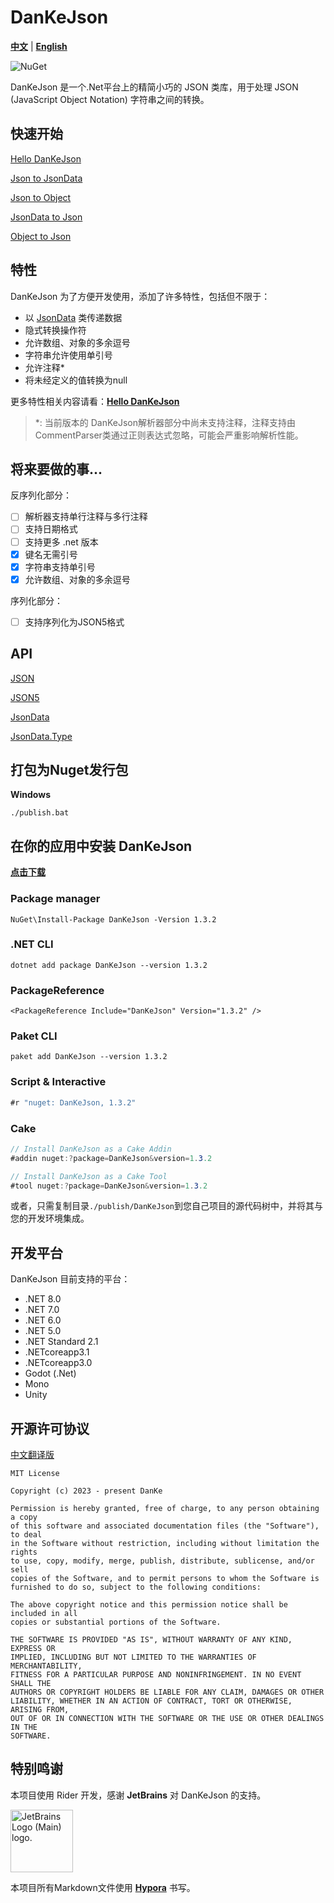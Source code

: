 # DanKeJson

<u>**中文**</u> | [**English**](./README_en.md)

![NuGet](https://img.shields.io/nuget/v/DanKeJson.svg)

DanKeJson 是一个.Net平台上的精简小巧的 JSON 类库，用于处理 JSON (JavaScript Object Notation) 字符串之间的转换。

## 快速开始

[Hello DanKeJson](./Docs/DanKeJson.md)

[Json to JsonData](./Docs/QuickStart/Json2JsonData.md)

[Json to Object](./Docs/QuickStart/Json2Object.md)

[JsonData to Json](./Docs/QuickStart/JsonData2Json.md)

[Object to Json](./Docs/QuickStart/Object2Json.md)

## 特性

DanKeJson 为了方便开发使用，添加了许多特性，包括但不限于：

- 以 [JsonData]([JsonData](./Docs/API/JsonData.md)) 类传递数据
- 隐式转换操作符
- 允许数组、对象的多余逗号
- 字符串允许使用单引号
- 允许注释*
- 将未经定义的值转换为null

更多特性相关内容请看：[**Hello DanKeJson**](./Docs/DanKeJson.md)

> *: 当前版本的 DanKeJson解析器部分中尚未支持注释，注释支持由CommentParser类通过正则表达式忽略，可能会严重影响解析性能。

## 将来要做的事...

反序列化部分：

- [ ]  解析器支持单行注释与多行注释
- [ ]  支持日期格式
- [ ]  支持更多 .net 版本
- [X]  键名无需引号
- [X]  字符串支持单引号
- [X]  允许数组、对象的多余逗号

序列化部分：

- [ ]  支持序列化为JSON5格式

## API

[JSON](./Docs/API/JSON.md)

[JSON5](./Docs/API/JSON5.md)

[JsonData](./Docs/API/JsonData.md)

[JsonData.Type](./Docs/API/JsonData.Type.md)

## 打包为Nuget发行包

**Windows**

```shell
./publish.bat
```

## 在你的应用中安装 DanKeJson

**[点击下载](https://www.nuget.org/api/v2/package/DanKeJson/1.3.2)**

### Package manager

```shell
NuGet\Install-Package DanKeJson -Version 1.3.2
```

### .NET CLI

```shell
dotnet add package DanKeJson --version 1.3.2
```

### PackageReference

```xaml
<PackageReference Include="DanKeJson" Version="1.3.2" />
```

### Paket CLI

```shell
paket add DanKeJson --version 1.3.2
```

### Script & Interactive

```c#
#r "nuget: DanKeJson, 1.3.2"
```

### Cake

```C#
// Install DanKeJson as a Cake Addin
#addin nuget:?package=DanKeJson&version=1.3.2

// Install DanKeJson as a Cake Tool
#tool nuget:?package=DanKeJson&version=1.3.2
```

或者，只需复制目录`./publish/DanKeJson`到您自己项目的源代码树中，并将其与您的开发环境集成。

## 开发平台

DanKeJson 目前支持的平台：

- .NET 8.0
- .NET 7.0
- .NET 6.0
- .NET 5.0
- .NET Standard 2.1
- .NETcoreapp3.1
- .NETcoreapp3.0
- Godot (.Net)
- Mono
- Unity

## 开源许可协议

[中文翻译版](https://github.com/DanKE123abc/DanKE123abc/blob/main/%5B%E4%B8%AD%5D%20MIT%20License.txt)

```
MIT License

Copyright (c) 2023 - present DanKe

Permission is hereby granted, free of charge, to any person obtaining a copy
of this software and associated documentation files (the "Software"), to deal
in the Software without restriction, including without limitation the rights
to use, copy, modify, merge, publish, distribute, sublicense, and/or sell
copies of the Software, and to permit persons to whom the Software is
furnished to do so, subject to the following conditions:

The above copyright notice and this permission notice shall be included in all
copies or substantial portions of the Software.

THE SOFTWARE IS PROVIDED "AS IS", WITHOUT WARRANTY OF ANY KIND, EXPRESS OR
IMPLIED, INCLUDING BUT NOT LIMITED TO THE WARRANTIES OF MERCHANTABILITY,
FITNESS FOR A PARTICULAR PURPOSE AND NONINFRINGEMENT. IN NO EVENT SHALL THE
AUTHORS OR COPYRIGHT HOLDERS BE LIABLE FOR ANY CLAIM, DAMAGES OR OTHER
LIABILITY, WHETHER IN AN ACTION OF CONTRACT, TORT OR OTHERWISE, ARISING FROM,
OUT OF OR IN CONNECTION WITH THE SOFTWARE OR THE USE OR OTHER DEALINGS IN THE
SOFTWARE.
```

## 特别鸣谢

本项目使用 Rider 开发，感谢 **JetBrains** 对 DanKeJson 的支持。

<img src="https://resources.jetbrains.com/storage/products/company/brand/logos/jb_beam.png" alt="JetBrains Logo (Main) logo." width=100 height=100>

本项目所有Markdown文件使用 [**Hypora**](https://github.com/DanKE123abc/Hypora) 书写。
